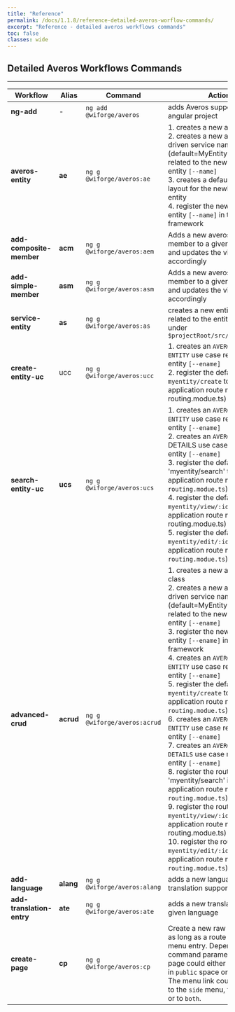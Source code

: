 ```yaml
---
title: "Reference"
permalink: /docs/1.1.8/reference-detailed-averos-worflow-commands/
excerpt: "Reference - detailed averos workflows commands"
toc: false
classes: wide
---
```


## **Detailed Averos Workflows Commands**

------------

|  **Workflow** | **Alias** |  **Command** | **Actions** |
| ------------ | ------------ | ------------ | ------------ |
| **ng-add** | - |  `ng add @wiforge/averos` |adds Averos support to your angular project | 
| **averos-entity**  | **ae**  | `ng g @wiforge/averos:ae`  | 1. creates a new averos entity <br/>2. creates a new angular averos driven service named `[--sname]` (default=MyEntityNameService) related to the newly created entity `[--name]` <br/>3. creates a default entity view layout for the newly created entity<br/> 4. register the newly created entity `[--name]` in the averos framework|
| **add-composite-member**  | **acm**  | `ng g @wiforge/averos:aem`  | Adds a new averos composite member to a given averos entity and updates the view layout accordingly |
| **add-simple-member**  | **asm**  | `ng g @wiforge/averos:asm`  | Adds a new averos simple member to a given averos entity and updates the view layout accordingly |
| **service-entity**  | **as**  | `ng g @wiforge/averos:as`  | creates a new entity Service related to the entity `[--ename]` under `$projectRoot/src/app/service`  |
| **create-entity-uc**  | ucc  |  `ng g @wiforge/averos:ucc` |  1. creates an `AVEROS CREATE ENTITY` use case related to the entity `[--ename]` <br/> 2. register the default route `myentity/create` to the main application route module (app-routing.modue.ts) |
| **search-entity-uc**  | **ucs**  | `ng g @wiforge/averos:ucs`  | 1. creates an `AVEROS SEARCH ENTITY` use case related to the entity `[--ename]` <br/> 2. creates an `AVEROS ENTITY` DETAILS use case related to the entity `[--ename]` <br/> 3. register the default route 'myentity/search' to the main application route module (`app-routing.modue.ts`) <br/> 4. register the default route `myentity/view/:id` to the main application route module (app-routing.modue.ts) <br/> 5. register the default route `myentity/edit/:id` to the main application route module (`app-routing.modue.ts`)  |
|  **advanced-crud** | **acrud**  | `ng g @wiforge/averos:acrud`  |  1. creates a new averos entity class <br/> 2. creates a new angular averos driven service named `[--sname]` (default=MyEntityNameService) related to the newly created entity `[--ename]` <br/> 3. register the newly created entity `[--ename]` in the averos framework <br/> 4. creates an `AVEROS CREATE ENTITY` use case related to the entity `[--ename]` <br/> 5. register the default route `myentity/create` to the main application route module (`app-routing.modue.ts`) <br/> 6. creates an `AVEROS SEARCH ENTITY` use case related to the entity `[--ename]` <br/> 7. creates an `AVEROS ENTITY DETAILS` use case related to the entity `[--ename]` <br/> 8. register the route 'myentity/search' in the main application route module (`app-routing.modue.ts`) <br/> 9. register the route `myentity/view/:id` in the main application route module (app-routing.modue.ts) <br/> 10. register the route `myentity/edit/:id` in the main application route module (`app-routing.modue.ts`) |
| **add-language**  | **alang**  | `ng g @wiforge/averos:alang`  | adds a new language translation support  |
| **add-translation-entry**  | **ate**  | `ng g @wiforge/averos:ate`  | adds a new translation key to a given language  |
| **create-page**  | **cp**  | `ng g @wiforge/averos:cp`  |  Create a new raw averos page as long as a route and a default menu entry. Depending on the command parameters, the new page could either be available in `public` space or in `logged`. The menu link could be added to the `side` menu, the `top` menu or to `both`. |
